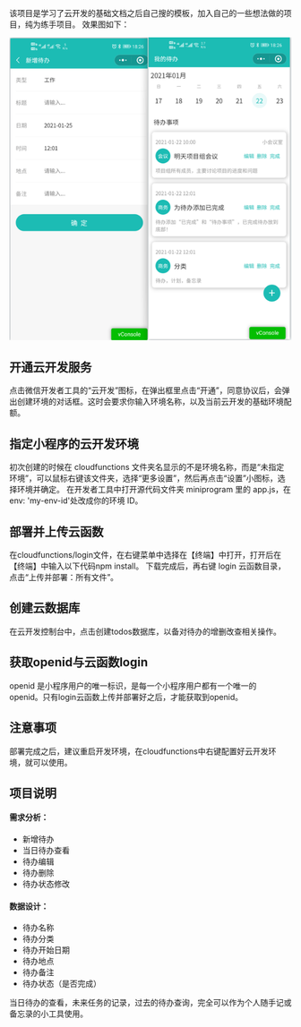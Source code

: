 该项目是学习了云开发的基础文档之后自己搜的模板，加入自己的一些想法做的项目，纯为练手项目。
效果图如下：

![](/miniprogram/images/home.png)

## 开通云开发服务
点击微信开发者工具的“云开发”图标，在弹出框里点击“开通”，同意协议后，会弹出创建环境的对话框。这时会要求你输入环境名称，以及当前云开发的基础环境配额。

## 指定小程序的云开发环境
初次创建的时候在 cloudfunctions 文件夹名显示的不是环境名称，而是“未指定环境”，可以鼠标右键该文件夹，选择“更多设置”，然后再点击“设置”小图标，选择环境并确定。
在开发者工具中打开源代码文件夹 miniprogram 里的 app.js，在 env: 'my-env-id'处改成你的环境 ID。

## 部署并上传云函数 
在cloudfunctions/login文件，在右键菜单中选择在【终端】中打开，打开后在【终端】中输入以下代码npm install。
下载完成后，再右键 login 云函数目录，点击“上传并部署：所有文件”。

## 创建云数据库
在云开发控制台中，点击创建todos数据库，以备对待办的增删改查相关操作。

## 获取openid与云函数login
openid 是小程序用户的唯一标识，是每一个小程序用户都有一个唯一的 openid。只有login云函数上传并部署好之后，才能获取到openid。

## 注意事项
部署完成之后，建议重启开发环境，在cloudfunctions中右键配置好云开发环境，就可以使用。

## 项目说明
#### 需求分析：
- 新增待办
- 当日待办查看
- 待办编辑
- 待办删除
- 待办状态修改


#### 数据设计：
-  待办名称
-  待办分类
-  待办开始日期
-  待办地点
-  待办备注
-  待办状态（是否完成）

当日待办的查看，未来任务的记录，过去的待办查询，完全可以作为个人随手记或备忘录的小工具使用。
